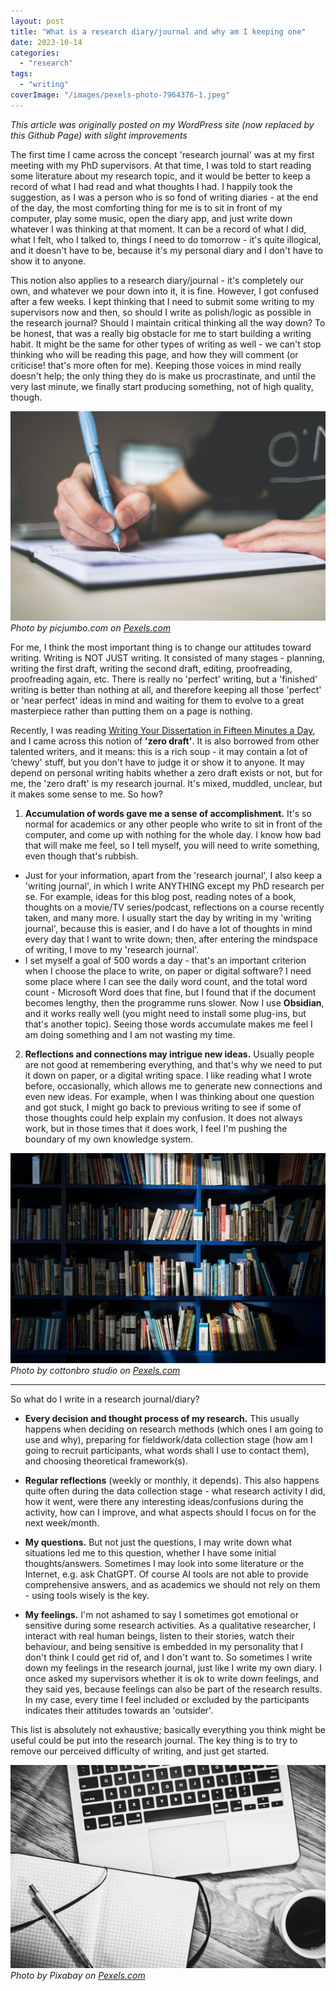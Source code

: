 ```yaml
---
layout: post
title: "What is a research diary/journal and why am I keeping one"
date: 2023-10-14
categories: 
  - "research"
tags: 
  - "writing"
coverImage: "/images/pexels-photo-7964376-1.jpeg"
---
```


*This article was originally posted on my WordPress site (now replaced by this Github Page) with slight improvements*

The first time I came across the concept 'research journal' was at my first meeting with my PhD supervisors. At that time, I was told to start reading some literature about my research topic, and it would be better to keep a record of what I had read and what thoughts I had. I happily took the suggestion, as I was a person who is so fond of writing diaries - at the end of the day, the most comforting thing for me is to sit in front of my computer, play some music, open the diary app, and just write down whatever I was thinking at that moment. It can be a record of what I did, what I felt, who I talked to, things I need to do tomorrow - it's quite illogical, and it doesn't have to be, because it's my personal diary and I don't have to show it to anyone.

This notion also applies to a research diary/journal - it's completely our own, and whatever we pour down into it, it is fine. However, I got confused after a few weeks. I kept thinking that I need to submit some writing to my supervisors now and then, so should I write as polish/logic as possible in the research journal? Should I maintain critical thinking all the way down? To be honest, that was a really big obstacle for me to start building a writing habit. It might be the same for other types of writing as well - we can't stop thinking who will be reading this page, and how they will comment (or criticise! that's more often for me). Keeping those voices in mind really doesn't help; the only thing they do is make us procrastinate, and until the very last minute, we finally start producing something, not of high quality, though.

![](/images/pexels-photo-210661.jpeg)
*Photo by picjumbo.com on [Pexels.com](https://www.pexels.com/photo/person-holding-blue-ballpoint-pen-writing-in-notebook-210661/)*

For me, I think the most important thing is to change our attitudes toward writing. Writing is NOT JUST writing. It consisted of many stages - planning, writing the first draft, writing the second draft, editing, proofreading, proofreading again, etc. There is really no 'perfect' writing, but a 'finished' writing is better than nothing at all, and therefore keeping all those 'perfect' or 'near perfect' ideas in mind and waiting for them to evolve to a great masterpiece rather than putting them on a page is nothing.

Recently, I was reading [Writing Your Dissertation in Fifteen Minutes a Day](https://www.amazon.co.uk/Writing-Your-Dissertation-Fifteen-Minutes/dp/080504891X), and I came across this notion of **'zero draft'**. It is also borrowed from other talented writers, and it means: this is a rich soup - it may contain a lot of ‘chewy' stuff, but you don't have to judge it or show it to anyone. It may depend on personal writing habits whether a zero draft exists or not, but for me, the 'zero draft' is my research journal. It's mixed, muddled, unclear, but it makes some sense to me. So how?

1. **Accumulation of words gave me a sense of accomplishment.** It's so normal for academics or any other people who write to sit in front of the computer, and come up with nothing for the whole day. I know how bad that will make me feel, so I tell myself, you will need to write something, even though that's rubbish.
- Just for your information, apart from the 'research journal', I also keep a 'writing journal', in which I write ANYTHING except my PhD research per se. For example, ideas for this blog post, reading notes of a book, thoughts on a movie/TV series/podcast, reflections on a course recently taken, and many more. I usually start the day by writing in my 'writing journal', because this is easier, and I do have a lot of thoughts in mind every day that I want to write down; then, after entering the mindspace of writing, I move to my 'research journal'.
- I set myself a goal of 500 words a day - that's an important criterion when I choose the place to write, on paper or digital software? I need some place where I can see the daily word count, and the total word count - Microsoft Word does that fine, but I found that if the document becomes lengthy, then the programme runs slower. Now I use **Obsidian**, and it works really well (you might need to install some plug-ins, but that's another topic). Seeing those words accumulate makes me feel I am doing something and I am not wasting my time.

2. **Reflections and connections may intrigue new ideas.** Usually people are not good at remembering everything, and that's why we need to put it down on paper, or a digital writing space. I like reading what I wrote before, occasionally, which allows me to generate new connections and even new ideas. For example, when I was thinking about one question and got stuck, I might go back to previous writing to see if some of those thoughts could help explain my confusion. It does not always work, but in those times that it does work, I feel I'm pushing the boundary of my own knowledge system.

![](/images/pexels-photo-6214934.jpeg)
*Photo by cottonbro studio on [Pexels.com](https://www.pexels.com/photo/books-on-the-bookshelf-6214934/)*

---

So what do I write in a research journal/diary?

- **Every decision and thought process of my research.** This usually happens when deciding on research methods (which ones I am going to use and why), preparing for fieldwork/data collection stage (how am I going to recruit participants, what words shall I use to contact them), and choosing theoretical framework(s).

- **Regular reflections** (weekly or monthly, it depends). This also happens quite often during the data collection stage - what research activity I did, how it went, were there any interesting ideas/confusions during the activity, how can I improve, and what aspects should I focus on for the next week/month.

- **My questions.** But not just the questions, I may write down what situations led me to this question, whether I have some initial thoughts/answers. Sometimes I may look into some literature or the Internet, e.g. ask ChatGPT. Of course AI tools are not able to provide comprehensive answers, and as academics we should not rely on them - using tools wisely is the key.

- **My feelings.** I'm not ashamed to say I sometimes got emotional or sensitive during some research activities. As a qualitative researcher, I interact with real human beings, listen to their stories, watch their behaviour, and being sensitive is embedded in my personality that I don't think I could get rid of, and I don't want to. So sometimes I write down my feelings in the research journal, just like I write my own diary. I once asked my supervisors whether it is ok to write down feelings, and they said yes, because feelings can also be part of the research results. In my case, every time I feel included or excluded by the participants indicates their attitudes towards an 'outsider'.

This list is absolutely not exhaustive; basically everything you think might be useful could be put into the research journal. The key thing is to try to remove our perceived difficulty of writing, and just get started.


![](/images/pexels-photo-265152.jpeg)
*Photo by Pixabay on [Pexels.com](https://www.pexels.com/photo/black-and-white-browsing-business-coffee-265152/)*

